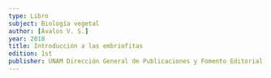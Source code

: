 ```yaml
---
type: Libro
subject: Biología vegetal
author: [Ávalos V. S.]
year: 2018
title: Introducción a las embriofitas
edition: 1st
publisher: UNAM Dirección General de Publicaciones y Fomento Editorial
---
```

